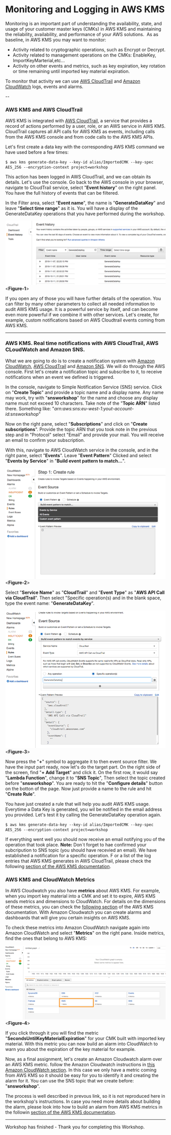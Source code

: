 # Monitoring and Logging in AWS KMS

Monitoring is an important part of understanding the availability, state, and usage of your customer master keys (CMKs) in AWS KMS and maintaining the reliability, availability, and performance of your AWS solutions. 
As as baseline, in AWS KMS you may want to monitor:

* Activity related to cryptographic operations, such as Encrypt or Decrypt.
* Activity related to management operations on the CMKs: EnableKey, ImportKeyMarterial,etc…
* Activity on other events and metrics, such as key expiration, key rotation or time remaining until imported key material expiration.

To monitor that activity we can use [AWS CloudTrail](https://aws.amazon.com/cloudtrail/) and [Amazon CloudWatch](https://aws.amazon.com/cloudwatch/) logs, events and alarms.

--
### AWS KMS and AWS CloudTrail

AWS KMS is integrated with [AWS CloudTrail](https://aws.amazon.com/cloudtrail/), a service that provides a record of actions performed by a user, role, or an AWS service in AWS KMS.
CloudTrail captures all API calls for AWS KMS as events, including calls from the AWS KMS console and from code calls to the AWS KMS APIs.

Let's first create a data key with the corresponding AWS KMS command we have used before a few times:

```
$ aws kms generate-data-key --key-id alias/ImportedCMK --key-spec AES_256 --encryption-context project=workshop
```


This action has been logged in AWS CloudTrail, and we can obtain its details. Let's use the console.
Go back to the AWS console in your browser, navigate to CloudTrail service, select "**Event history**" on the right panel. 
You have the full history of events that can be filtered.

In the Filter area, select "**Event name**", the name is "**GenerateDataKey**" and leave "**Select time range**" as it is. 
You will have a display of the GenerateDataKey operations that you have performed during the workshop.

![alt text](/res/S4F1.png)
<**Figure-1**>

If you open any of those you will have further details of the operation.
You can filter by many other parameters to collect all needed information to audit AWS KMS usage.
It is a powerful service by itself, and can become even more powerful if we combine it with other services.
Let's create, for example, custom notifications based on AWS Cloudtrail events coming from AWS KMS.

---

### AWS KMS. Real time notifications with AWS CloudTrail, AWS CLoudWatch and Amazon SNS.

What we are going to do is to create a notification system with [Amazon CloudWatch](https://aws.amazon.com/cloudwatch/), [AWS CloudTrail](https://aws.amazon.com/cloudtrail/) and [Amazon SNS](https://aws.amazon.com/sns/).
We will do through the AWS console. 
First let's create a notification topic and subscribe to it, to receive notifications when an event we defined is triggered.

In the console, navigate to Simple Notification Service (SNS) service. Click on "**Create Topic**" and provide a topic name and a display name. Any name may work, try with "**snsworkshop**" for the name and choose any display name must not exceed 10 characters. 
Take note of the "**Topic ARN**" listed there. Something like: "*arn:aws:sns:eu-west-1:yout-account-id:snsworkshop*"

Now on the right pane, select "**Subscriptions**" and click on "**Create subscriptions**".
Provide the topic ARN that you took note in the previous step and in "Protocol" select "Email" and provide your mail.
You will receive an email to confirm your subscription.  

With this, navigate to AWS CloudWatch service in the console, and in the right pane, select "**Events**".
Leave "**Event Pattern**" Clicked and select "**Events by Service**" in "**Build event pattern to match...**".

![alt text](/res/S4F2.png)
<**Figure-2**>


Select "**Service Name**" as "**CloudTrail**" and "**Event Type**"  as "**AWS API Call via CloudTrail**".
Then select "Specific operation(s) and in the blank space, type the event name: "**GenerateDataKey**".

![alt text](/res/S4F3.png)
<**Figure-3**>


Now press the "**+**" symbol to aggregate it to then event source filter. We have the input part ready, now let's do the target part. 
On the right side of the screen, find "**+ Add Target**" and click it.
On the first row, it would say "**Lambda Function**", change it to "**SNS Topic**", Then select the topic created before "**snsworkshop**". 
You are ready to hit the "**Configure details**" button on the botton of the page.
Now just provide a name to the rule and hit "**Create Rule**".

You have just created a rule that will help you audit AWS KMS usage. Everytime a Data Key is generated, you wil be notified in the email address you provided. 
Let's test it by calling the GenerateDataKey operation again.

```
$ aws kms generate-data-key --key-id alias/ImportedCMK --key-spec AES_256 --encryption-context project=workshop
```
If everything went well you should now receive an email notifying you of the operation that took place. 
**Note:** Don´t forget to hae confirmed your subcripution to SNS topic (you should have recevied an email).
We have established a notification for a specific operation. F
or a list of the log entries that AWS KMS generates in AWS CloudTrail, please check the following [section of the AWS KMS documentation](https://docs.aws.amazon.com/kms/latest/developerguide/logging-using-cloudtrail.html).


### AWS KMS and CloudWatch Metrics

In AWS Cloudwatch you also have **metrics** about AWS KMS. For example,  when you import key material into a CMK and set it to expire, AWS KMS sends metrics and dimensions to CloudWatch.
For details on the dimensions of these metrics, you can check the [following section](https://docs.aws.amazon.com/kms/latest/developerguide/monitoring-cloudwatch.html) of the AWS KMS documentation.
With Amazon Cloudwatch you can create alarms and dashboards that will give you certain insights on AWS KMS. 

To check these metrics into Amazon CloudWatch navigate again into Amazon CloudWatch and select "**Metrics**" on the right pane.
Inside metrics, find the ones that belong to AWS KMS:

![alt text](/res/S4F4.png)
<**Figure-4**>

If you click through it you will find the metric "**SecondsUntilKeyMaterialExpiration**" for your CMK built with imported  key material. 
With this metric you can now build an alarm into CloudWatch to warn you about the expiration of the key material for example. 

Now, as a final assignment, let's create an Amazon Cloudwatch alarm over an AWS KMS metric. follow the Amazon Cloudwatch instructions in [this Amazon CloudWatch section](https://docs.aws.amazon.com/AmazonCloudWatch/latest/monitoring/ConsoleAlarms.html).
In this case we only have a metric coming from AWS KMS so it should be easy for you to identify it and creating the alarm for it. 
You can use the SNS topic that we create before: "**snsworkshop**". 

The process is well described in prevous link, so it is not reproduced here in the workshop's instructions. 
In case you need more details about building the alarm, please look into how to build an alarm from AWS KMS metrics in the followin [section of the AWS KMS documentation](https://docs.aws.amazon.com/kms/latest/developerguide/monitoring-cloudwatch.html#key-material-expiration-alarm). 

---

Workshop has finished - Thank you for completing this Workshop.

 

